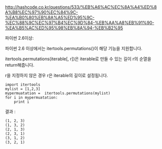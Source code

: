 http://hashcode.co.kr/questions/533/%EB%A6%AC%EC%8A%A4%ED%8A%B8%EC%97%90%EC%84%9C-%EA%B0%80%EB%8A%A5%ED%95%9C-%EC%88%9C%EC%97%B4%EC%9D%84-%EB%AA%A8%EB%91%90-%EA%B5%AC%ED%95%98%EB%8A%94-%EB%B2%95

파이썬 2.6이상:

파이썬 2.6 이상에서는 itertools.permutations()이 해당 기능을 지원합니다.

itertools.permutations(iterable[, r])은 iterable로 만들 수 있는 길이 r의 순열을 return해줍니다.

r을 지정하지 않은 경우 r은 iterable의 길이로 설정됩니다.

```
import itertools
mylist = [1,2,3]
mypermuatation =  itertools.permutations(mylist)
for i in mypermuatation:
    print i
```
결과 :
```
(1, 2, 3)
(1, 3, 2)
(2, 1, 3)
(2, 3, 1)
(3, 1, 2)
(3, 2, 1)
```
